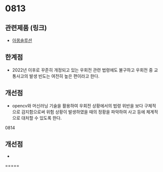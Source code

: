 
0813 
========
## 관련제품 (링크)
- [아몽솔루션](http://www.among.co.kr/ko/road/control.php)

## 한계점 
- 2022년 이후로 꾸준히 개정되고 있는 우회전 관련 법령에도 불구하고 우회전 중 교통사고의 발생 빈도는 여전히 높은 편이라고 한다.

## 개선점
- opencv와 머신러닝 기술을 활용하여 우회전 상황에서의 법령 위반을 보다 구체적으로 감지함으로써 위험 상황이 발생하였을 때의 정황을 파악하여 사고 등에 체계적으로 대처할 수 있도록 한다.


0814 
## 개선점
- 
=====